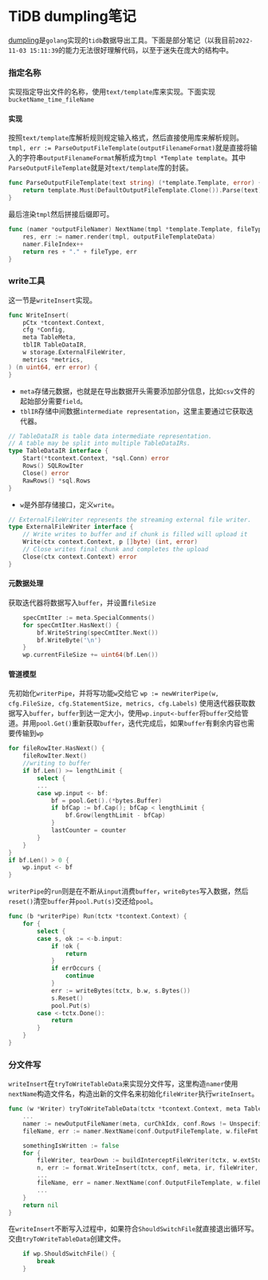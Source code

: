 # TiDB dumpling笔记

[dumpling](https://github.com/pingcap/tidb/blob/master/dumpling/export/writer.go)是`golang`实现的`tidb`数据导出工具。下面是部分笔记（以我目前`2022-11-03 15:11:39`的能力无法很好理解代码，以至于迷失在庞大的结构中。

### 指定名称
实现指定导出文件的名称，使用`text/template`库来实现。下面实现`bucketName_time_fileName`
#### 实现
按照`text/template`库解析规则规定输入格式，然后直接使用库来解析规则。`tmpl, err := ParseOutputFileTemplate(outputFilenameFormat)`就是直接将输入的字符串`outputFilenameFormat`解析成为`tmpl *Template template`。其中`ParseOutputFileTemplate`就是对`text/template`库的封装。
```go
func ParseOutputFileTemplate(text string) (*template.Template, error) {
	return template.Must(DefaultOutputFileTemplate.Clone()).Parse(text)
}
```
最后渲染`tmpl`然后拼接后缀即可。
```go
func (namer *outputFileNamer) NextName(tmpl *template.Template, fileType string) (string, error) {
	res, err := namer.render(tmpl, outputFileTemplateData)
	namer.FileIndex++
	return res + "." + fileType, err
}
```
### write工具
这一节是`writeInsert`实现。
```go
func WriteInsert(
	pCtx *tcontext.Context,
	cfg *Config,
	meta TableMeta,
	tblIR TableDataIR,
	w storage.ExternalFileWriter,
	metrics *metrics,
) (n uint64, err error) {
}
```

- `meta`存储元数据，也就是在导出数据开头需要添加部分信息，比如`csv`文件的起始部分需要`field`。
- `tblIR`存储中间数据`intermediate representation`，这里主要通过它获取迭代器。
```go
// TableDataIR is table data intermediate representation.
// A table may be split into multiple TableDataIRs.
type TableDataIR interface {
	Start(*tcontext.Context, *sql.Conn) error
	Rows() SQLRowIter
	Close() error
	RawRows() *sql.Rows
}
```

- `w`是外部存储接口，定义`write`。
```go
// ExternalFileWriter represents the streaming external file writer.
type ExternalFileWriter interface {
	// Write writes to buffer and if chunk is filled will upload it
	Write(ctx context.Context, p []byte) (int, error)
	// Close writes final chunk and completes the upload
	Close(ctx context.Context) error
}

```
#### 元数据处理
获取迭代器将数据写入`buffer`，并设置`fileSize`
```go
	specCmtIter := meta.SpecialComments()
	for specCmtIter.HasNext() {
		bf.WriteString(specCmtIter.Next())
		bf.WriteByte('\n')
	}
	wp.currentFileSize += uint64(bf.Len())
```
#### 管道模型
先初始化`writerPipe`，并将写功能`w`交给它
`wp := newWriterPipe(w, cfg.FileSize, cfg.StatementSize, metrics, cfg.Labels)`
使用迭代器获取数据写入`buffer`，`buffer`到达一定大小，使用`wp.input<-buffer`将`buffer`交给管道。并用`pool.Get()`重新获取`buffer`，迭代完成后，如果`buffer`有剩余内容也需要传输到`wp`
```go
for fileRowIter.HasNext() {
    fileRowIter.Next()
    //writing to buffer
    if bf.Len() >= lengthLimit {
        select {
        ...
        case wp.input <- bf:
            bf = pool.Get().(*bytes.Buffer)
            if bfCap := bf.Cap(); bfCap < lengthLimit {
                bf.Grow(lengthLimit - bfCap)
            }
            lastCounter = counter
        }
    }
}
if bf.Len() > 0 {
    wp.input <- bf
}
```
`writerPipe`的`run`则是在不断从`input`消费`buffer`，`writeBytes`写入数据，然后`reset()`清空`buffer`并`pool.Put(s)`交还给`pool`。
```go
func (b *writerPipe) Run(tctx *tcontext.Context) {
	for {
		select {
		case s, ok := <-b.input:
			if !ok {
				return
			}
			if errOccurs {
				continue
			}
			err := writeBytes(tctx, b.w, s.Bytes())
			s.Reset()
			pool.Put(s)
		case <-tctx.Done():
			return
		}
	}
}
```
### 分文件写
`writeInsert`在`tryToWriteTableData`来实现分文件写，这里构造`namer`使用`nextName`构造文件名，构造出新的文件名来初始化`fileWriter`执行`writeInsert`。
```go
func (w *Writer) tryToWriteTableData(tctx *tcontext.Context, meta TableMeta, ir TableDataIR, curChkIdx int) error {
	...
	namer := newOutputFileNamer(meta, curChkIdx, conf.Rows != UnspecifiedSize, conf.FileSize != UnspecifiedSize)
	fileName, err := namer.NextName(conf.OutputFileTemplate, w.fileFmt.Extension())

	somethingIsWritten := false
	for {
		fileWriter, tearDown := buildInterceptFileWriter(tctx, w.extStorage, fileName, conf.CompressType)
		n, err := format.WriteInsert(tctx, conf, meta, ir, fileWriter, w.metrics)
        ...
		fileName, err = namer.NextName(conf.OutputFileTemplate, w.fileFmt.Extension())
    	...
	}
	return nil
}
```
在`writeInsert`不断写入过程中，如果符合`ShouldSwitchFile`就直接退出循环写。交由`tryToWriteTableData`创建文件。
```go
    if wp.ShouldSwitchFile() {
        break
    }
```
